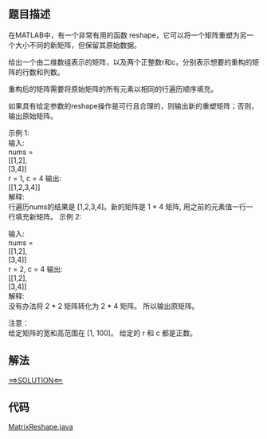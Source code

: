 ## 题目描述

在MATLAB中，有一个非常有用的函数 reshape，它可以将一个矩阵重塑为另一个大小不同的新矩阵，但保留其原始数据。

给出一个由二维数组表示的矩阵，以及两个正整数r和c，分别表示想要的重构的矩阵的行数和列数。

重构后的矩阵需要将原始矩阵的所有元素以相同的行遍历顺序填充。

如果具有给定参数的reshape操作是可行且合理的，则输出新的重塑矩阵；否则，输出原始矩阵。

示例 1:
<br>输入:
<br>nums =
<br>[[1,2],
<br>[3,4]]
<br>r = 1, c = 4 输出:
<br>[[1,2,3,4]]
<br>解释:
<br>行遍历nums的结果是 [1,2,3,4]。新的矩阵是 1 * 4 矩阵, 用之前的元素值一行一行填充新矩阵。 示例 2:

输入:
<br>nums =
<br>[[1,2],
<br>[3,4]]
<br>r = 2, c = 4 输出:
<br>[[1,2],
<br>[3,4]]
<br>解释:
<br>没有办法将 2 * 2 矩阵转化为 2 * 4 矩阵。 所以输出原矩阵。

注意：
<br>给定矩阵的宽和高范围在 [1, 100]。 给定的 r 和 c 都是正数。

## 解法

[==>SOLUTION<==](https://leetcode-cn.com/problems/reshape-the-matrix/solution/zhong-su-ju-zhen-by-leetcode-solution-gt0g/)

## 代码

[MatrixReshape.java](https://github.com/Marshal7cc/leetcode-java/blob/master/src/array/MatrixReshape.java)

